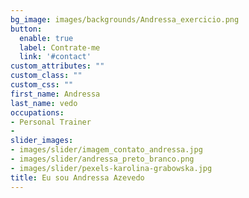 ```yaml
---
bg_image: images/backgrounds/Andressa_exercicio.png
button:
  enable: true
  label: Contrate-me
  link: '#contact'
custom_attributes: ""
custom_class: ""
custom_css: ""
first_name: Andressa
last_name: vedo
occupations:
- Personal Trainer
- 
slider_images:
- images/slider/imagem_contato_andressa.jpg
- images/slider/andressa_preto_branco.png
- images/slider/pexels-karolina-grabowska.jpg
title: Eu sou Andressa Azevedo
---
```

